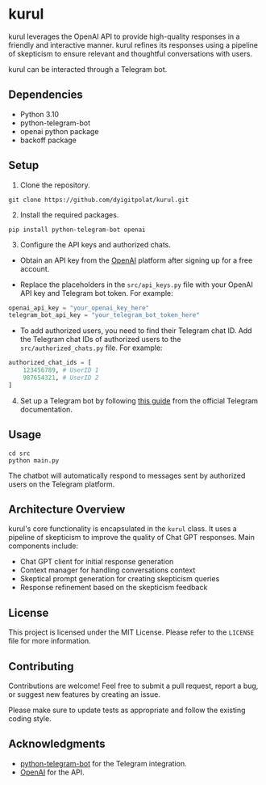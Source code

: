 # kurul

kurul leverages the OpenAI API to provide high-quality responses in a friendly and interactive manner. kurul refines its responses using a pipeline of skepticism to ensure relevant and thoughtful conversations with users.

kurul can be interacted through a Telegram bot.

## Dependencies

- Python 3.10
- python-telegram-bot
- openai python package
- backoff package

## Setup

1. Clone the repository.

```
git clone https://github.com/dyigitpolat/kurul.git
```

2. Install the required packages.

```
pip install python-telegram-bot openai
```

3. Configure the API keys and authorized chats.

- Obtain an API key from the [OpenAI](https://beta.openai.com/signup/) platform after signing up for a free account.

- Replace the placeholders in the `src/api_keys.py` file with your OpenAI API key and Telegram bot token. For example:

```python
openai_api_key = "your_openai_key_here"
telegram_bot_api_key = "your_telegram_bot_token_here"
```

- To add authorized users, you need to find their Telegram chat ID. Add the Telegram chat IDs of authorized users to the `src/authorized_chats.py` file. For example:

```python
authorized_chat_ids = [
    123456789, # UserID 1
    987654321, # UserID 2
]
```

4. Set up a Telegram bot by following [this guide](https://core.telegram.org/bots#6-botfather) from the official Telegram documentation.

## Usage

```
cd src
python main.py
```

The chatbot will automatically respond to messages sent by authorized users on the Telegram platform.

## Architecture Overview

kurul's core functionality is encapsulated in the `kurul` class. It uses a pipeline of skepticism to improve the quality of Chat GPT responses. Main components include:

- Chat GPT client for initial response generation
- Context manager for handling conversations context
- Skeptical prompt generation for creating skepticism queries
- Response refinement based on the skepticism feedback

## License

This project is licensed under the MIT License. Please refer to the `LICENSE` file for more information.

## Contributing

Contributions are welcome! Feel free to submit a pull request, report a bug, or suggest new features by creating an issue.

Please make sure to update tests as appropriate and follow the existing coding style.

## Acknowledgments

- [python-telegram-bot](https://github.com/python-telegram-bot/python-telegram-bot) for the Telegram integration.
- [OpenAI](https://openai.com/) for the API.
